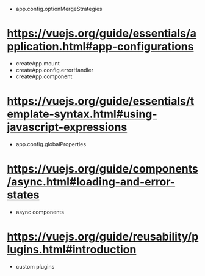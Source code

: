 - app.config.optionMergeStrategies

# https://vuejs.org/guide/essentials/application.html#app-configurations
- createApp.mount
- createApp.config.errorHandler
- createApp.component

# https://vuejs.org/guide/essentials/template-syntax.html#using-javascript-expressions
- app.config.globalProperties

# https://vuejs.org/guide/components/async.html#loading-and-error-states
- async components

# https://vuejs.org/guide/reusability/plugins.html#introduction
- custom plugins